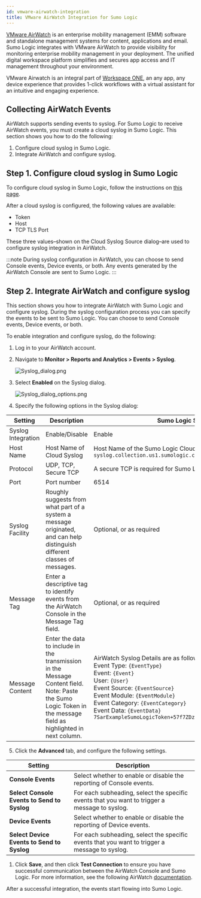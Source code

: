 ```yaml
---
id: vmware-airwatch-integration
title: VMware AirWatch Integration for Sumo Logic
---
```




[VMware AirWatch](https://www.air-watch.com/ "https://www.air-watch.com/") is an enterprise mobility management (EMM) software and standalone management systems for content, applications and email. Sumo Logic integrates with VMware AirWatch to provide visibility for monitoring enterprise mobility management in your deployment. The unified digital workspace platform simplifies and secures app access and IT management throughout your environment.

VMware Airwatch is an integral part of [Workspace ONE](https://www.air-watch.com/why-workspace-one-airwatch/), an any app, any device experience that provides 1-click workflows with a virtual assistant for an intuitive and engaging experience.

## Collecting AirWatch Events

AirWatch supports sending events to syslog. For Sumo Logic to receive AirWatch events, you must create a cloud syslog in Sumo Logic. This section shows you how to do the following:

1. Configure cloud syslog in Sumo Logic.
1. Integrate AirWatch and configure syslog.

## Step 1. Configure cloud syslog in Sumo Logic

To configure cloud syslog in Sumo Logic, follow the instructions on [this page](/docs/send-data/hosted-collectors//cloud-syslog-source).

After a cloud syslog is configured, the following values are available:

 * Token 
 * Host 
 * TCP TLS Port

These three values–shown on the Cloud Syslog Source dialog–are used to configure syslog integration in AirWatch. 

:::note
During syslog configuration in AirWatch, you can choose to send Console events, Device events, or both. Any events generated by the AirWatch Console are sent to Sumo Logic.
:::

## Step 2. Integrate AirWatch and configure syslog

This section shows you how to integrate AirWatch with Sumo Logic and configure syslog. During the syslog configuration process you can specify the events to be sent to Sumo Logic. You can choose to send Console events, Device events, or both.

To enable integration and configure syslog, do the following:

1. Log in to your AirWatch account.
1. Navigate to **Monitor \> Reports and Analytics \> Events \> Syslog**.

    ![Syslog_dialog.png](/img/send-data/Syslog_dialog.png)

1. Select **Enabled** on the Syslog dialog.

    ![Syslog_dialog_options.png](/img/send-data/Syslog_dialog_options.png)

1. Specify the following options in the Syslog dialog:

| Setting | Description | Sumo Logic Specific Value |
|--|--|--|
| Syslog Integration | Enable/Disable | Enable |
| Host Name | Host Name of Cloud Syslog | Host Name of the Sumo Logic Cloud Syslog:<br/>`syslog.collection.us1.sumologic.com` |
| Protocol | UDP, TCP, Secure TCP | A secure TCP is required for Sumo Logic  |
| Port | Port number | 6514 |
| Syslog Facility | Roughly suggests from what part of a system a message originated, and can help distinguish different classes of messages. | Optional, or as required |
| Message Tag | Enter a descriptive tag to identify events from the AirWatch Console in the Message Tag field. | Optional, or as required |
| Message Content | Enter the data to include in the transmission in the Message Content field.<br/>Note: Paste the Sumo Logic Token in the message field as highlighted in next column. | AirWatch Syslog Details are as follows:<br/>Event Type: `{EventType}`<br/>Event: `{Event}`<br/>User: `{User}`<br/>Event Source: `{EventSource}`<br/>Event Module: `{EventModule}`<br/>Event Category: `{EventCategory}`<br/>Event Data: `{EventData} 7SarExampleSumoLogicToken+57f7ZDzI4aDN29uOy0vPj6x9z6tkwH6KBtS@41123` |

5. Click the **Advanced** tab, and configure the following settings.

| Setting | Description |
|--|--|
| **Console Events** | Select whether to enable or disable the reporting of Console events. |
| **Select Console Events to Send to Syslog** | For each subheading, select the specific events that you want to trigger a message to syslog. |
| **Device Events** | Select whether to enable or disable the reporting of Device events. |
| **Select Device Events to Send to Syslog**  | For each subheading, select the specific events that you want to trigger a message to syslog. |

1. Click **Save**, and then click **Test Connection** to ensure you have successful communication between the AirWatch Console and Sumo Logic. For more information, see the following AirWatch [documentation](https://docs.vmware.com/en/VMware-AirWatch/9.3/vmware-airwatch-guides-93/GUID-AW93-Configure_Syslog.html).

After a successful integration, the events start flowing into Sumo Logic.
